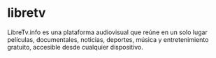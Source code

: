 # libretv
LibreTv.info es una plataforma audiovisual que reúne en un solo lugar películas, documentales, noticias, deportes, música y entretenimiento gratuito, accesible desde cualquier dispositivo.
